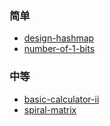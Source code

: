 
### 简单
- [design-hashmap](https://github.com/icecoll/leetcode/blob/main/design-hashmap/README.md)
- [number-of-1-bits](https://github.com/icecoll/leetcode/blob/main/number-of-1-bits/README.md)

### 中等
- [basic-calculator-ii](https://github.com/icecoll/leetcode/blob/main/basic-calculator-ii/README.md)
- [spiral-matrix](https://github.com/icecoll/leetcode/blob/main/spiral-matrix/README.md)
